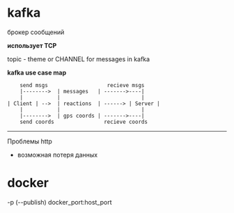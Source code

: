 
# kafka 
брокер сообщений 

**использует TCP**

topic - theme or CHANNEL for messages in kafka


**kafka use case map**
```
    send msgs                   recieve msgs
    |-------->  | messages   | ------->----|
    |           |                          |
| Client | -->  | reactions  | ------> | Server |
    |           |                          |
    |-------->  | gps coords | ------->----|
    send coords                recieve coords
```
 
-----------
Проблемы http
- возможная потеря данных


# docker 

-p (--publish) docker_port:host_port
